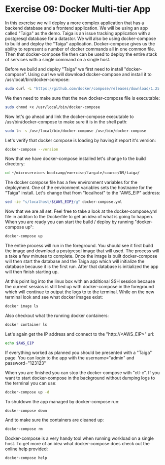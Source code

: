 # Exercise 09: Docker Multi-tier App

In this exercise we will deploy a more complex application that has a backend database and a frontend application.  We will be using an app called "Taiga" as the demo.  Taiga is an issue tracking application with a postgresql database for a datastor.  We will also be using docker-compose to build and deploy the "Taiga" application.  Docker-compose gives us the ability to represent a number of docker commands all in one common file.  Then that docker-compose file then can be used to deploy the entire stack of services with a single command on a single host.

Before we build and deploy "Taiga" we first need to install "docker-compose".  Using curl we will download docker-compose and install it to /usr/local/bin/docker-compose:
~~~bash
sudo curl -L "https://github.com/docker/compose/releases/download/1.25.3/docker-compose-$(uname -s)-$(uname -m)" -o /usr/local/bin/docker-compose
~~~

We then need to make sure that the new docker-compose file is executable:
~~~bash
sudo chmod +x /usr/local/bin/docker-compose
~~~

Now let's go ahead and link the docker-compose executable to /usr/bin/docker-compose to make sure it is in the shell path:
~~~bash
sudo ln -s /usr/local/bin/docker-compose /usr/bin/docker-compose
~~~

Let's verify that docker compose is loading by having it report it's version:
~~~bash
docker-compose --version
~~~

Now that we have docker-compose installed let's change to the build directory:
~~~bash
cd ~/microservices-bootcamp/exercise/fargate/source/09/taiga/
~~~

The docker compose file has a few environment variables for the deployment.  One of the environment variables sets the hostname for the "Taiga" install.  Let's change that from "localhost" to the "AWS_EIP" address:
~~~bash
sed -ie "s/localhost/${AWS_EIP}/g" docker-compose.yml
~~~

Now that we are all set.  Feel free to take a look at the docker-compose.yml file in additon to the Dockerfile to get an idea of what is going to happen.  When you are ready you can start the build / deploy by running "docker-compose up":
~~~bash
docker-compose up
~~~

The entire process will run in the foreground.  You should see it first build the image and download a postgresql image that will used.  The process will a take a few minutes to complete.  Once the image is built docker-compose will then start the database and the Taiga app which will initialize the database because it is the first run.  After that database is initialized the app will then finish starting up.

At this point log into the linux box with an additional SSH session because the current sessios is still tied up with docker-compose in the foreground which will continue to output the logs to to the terminal.  While on the new terminal look and see what docker images exist:
~~~bash
docker image ls
~~~

Also checkout what the running docker containers:
~~~bash
docker container ls
~~~

Let's again get the IP address and connect to the "http://<AWS_EIP>" url:
~~~bash
echo $AWS_EIP
~~~

If everything worked as planned you should be presented with a "Taiga" page.  You can login to the app with the username="admin" and password="123123"

When you are finished you can stop the docker-compose with "ctl-c".  If you want to start docker-compose in the background without dumping logs to the terminal you can use:
~~~bash
docker-compose up -d
~~~

To shutdown the app managed by docker-compose run:
~~~bash
docker-compose down
~~~

And to make sure the containers are cleaned up:
~~~bash
docker-compose rm
~~~

Docker-compose is a very handy tool when running workload on a single host.  To get more of an idea what docker-compose does check out the online help provided:
~~~bash
docker-compose help
~~~
